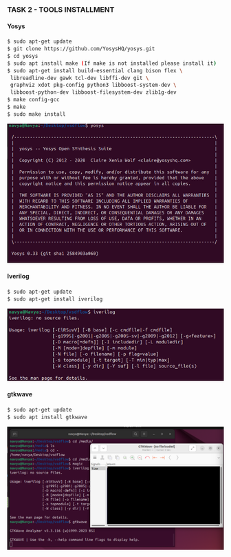 ### **TASK 2 - TOOLS INSTALLMENT**

#### **Yosys**

```bash
$ sudo apt-get update
$ git clone https://github.com/YosysHQ/yosys.git
$ cd yosys
$ sudo apt install make (If make is not installed please install it)
$ sudo apt-get install build-essential clang bison flex \
 libreadline-dev gawk tcl-dev libffi-dev git \
 graphviz xdot pkg-config python3 libboost-system-dev \
 libboost-python-dev libboost-filesystem-dev zlib1g-dev
$ make config-gcc
$ make
$ sudo make install
```
![Alt text](Images/yosys_installation.png)

#### **Iverilog**
```bash
$ sudo apt-get update
$ sudo apt-get install iverilog
```
![Alt text](Images/iverilog_installation.png)
#### **gtkwave**
```bash
$ sudo apt-get update
$ sudo apt install gtkwave
```
![Alt text](Images/gtkwave_installation.png)

